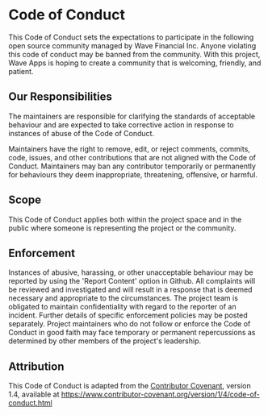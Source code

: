 # Code of Conduct

This Code of Conduct sets the expectations to participate in the following open source community managed by Wave Financial Inc. Anyone violating this code of conduct may be banned from the community.
With this project, Wave Apps is hoping to create a community that is welcoming, friendly, and patient.
 
## Our Responsibilities
 
The maintainers are responsible for clarifying the standards of acceptable behaviour and are expected to take corrective action in response to instances of abuse of the Code of Conduct.
 
Maintainers have the right to remove, edit, or reject comments, commits, code, issues, and other contributions that are not aligned with the Code of Conduct. Maintainers may ban any contributor temporarily or permanently for behaviours they deem inappropriate, threatening, offensive, or harmful.
 
## Scope
This Code of Conduct applies both within the project space and in the public where someone is representing the project or the community.

## Enforcement
Instances of abusive, harassing, or other unacceptable behaviour may be reported by using the 'Report Content' option in Github. All complaints will be reviewed and investigated and will result in a response that is deemed necessary and appropriate to the circumstances. The project team is obligated to maintain confidentiality with regard to the reporter of an incident. Further details of specific enforcement policies may be posted separately.
Project maintainers who do not follow or enforce the Code of Conduct in good faith may face temporary or permanent repercussions as determined by other members of the project's leadership.
 

## Attribution

This Code of Conduct is adapted from the [Contributor Covenant][homepage], version 1.4,
available at https://www.contributor-covenant.org/version/1/4/code-of-conduct.html

[homepage]: https://www.contributor-covenant.org
